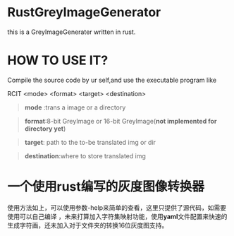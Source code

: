 # RustGreyImageGenerator
this is a GreyImageGenerater written in rust.

# HOW TO USE IT?
Compile the source code by ur self,and use the executable program
like

RCIT \<mode> \<format> \<target> \<destination>

> **mode** :trans a image or a directory

> **format**:8-bit GreyImage or 16-bit GreyImage(**not implemented for directory yet**)

> **target**: path to the to-be translated img or dir

> **destination**:where to store translated img



# 一个使用rust编写的灰度图像转换器

使用方法如上，可以使用参数-help来简单的查看，这里只提供了源代码，如需要使用可以自己编译
，未来打算加入字符集映射功能，使用**yaml**文件配置来快速的生成字符画，还未加入对于文件夹的转换16位灰度图支持。


